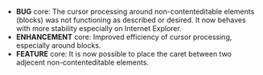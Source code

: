 - **BUG** core: The cursor processing around non-contenteditable elements
          (blocks) was not functioning as described or desired.  It now behaves
		  with more stability especially on Internet Explorer.
- **ENHANCEMENT** core: Improved efficiency of cursor processing,
                  especially around blocks.
- **FEATURE** core: It is now possible to place the caret between two adjecent
              non-contenteditable elements.
